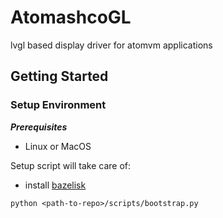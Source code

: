 # AtomashcoGL
lvgl based display driver for atomvm applications


## Getting Started

### Setup Environment

***Prerequisites***
  - Linux or MacOS
  
Setup script will take care of:
* install [bazelisk](https://github.com/bazelbuild/bazelisk )
  
```
python <path-to-repo>/scripts/bootstrap.py
```